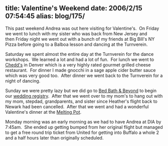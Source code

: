 title: Valentine's Weekend
date: 2006/2/15 07:54:45
alias: blog/175/
---
This past weekend Andrea was out here visiting for Valentine's.  On Friday we went to lunch with my sister who was back from New Jersey and then Friday night we went out with a bunch of my friends at Big Bill's NY Pizza before going to a Balboa lesson and dancing at the Turnverein. 

Saturday we spent almost the entire day at the Turnverein for the dance workshops.  We learned a lot and had a lot of fun.  For lunch we went to [Chedd's](http://www.chedds.com/) in Denver which is a very highly rated gourmet grilled cheese restaurant.  For dinner I made gnocchi in a sage apple cider butter sauce which was very good too.  After dinner we went back to the Turnverein for a night of dancing.

Sunday we were pretty lazy but we did go to [Bed Bath & Beyond](http://www.bedbathandbeyond.com/regGiftRegistry.asp?order_num=-1&wrn=%2D482327593) to begin our [wedding registry](http://www.bedbathandbeyond.com/regGiftRegistry.asp?order_num=-1&wrn=%2D482327593).  After that we went over to my mom's to hang out with my mom, stepdad, grandparents, and sister since Heather's flight back to Newark had been cancelled.  After that we went and had a wonderful Valentine's dinner at the [Melting Pot](http://www.fonduecity.com).

Monday morning was an early morning as we had to have Andrea at DIA by 7:45am.  She ended up getting bumped from her original flight but managed to get a free round trip ticket from United for getting into Buffalo a whole 2 and a half hours later than originally scheduled.